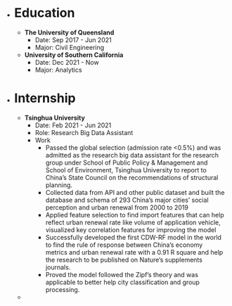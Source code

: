 - # Education
	- **The University of Queensland**
		- Date: Sep 2017 - Jun 2021
		- Major: Civil Engineering
	- **University of Southern California**
		- Date: Dec 2021 - Now
		- Major: Analytics
- # **Internship**
	- **Tsinghua University**
		- Date: Feb 2021 - Jun 2021
		- Role: Research Big Data Assistant
		- Work
			- Passed the global selection (admission rate <0.5%) and was admitted as the research big data assistant for the research group under School of Public Policy & Management and School of Environment, Tsinghua University to report to China’s State Council on the recommendations of structural planning.
			- Collected data from API and other public dataset and built the database and schema of 293 China’s major cities’ social perception and urban renewal from 2000 to 2019
			- Applied feature selection to find import features that can help reflect urban renewal rate like volume of application vehicle, visualized key correlation features for improving the model
			- Successfully developed the first CDW-RF model in the world to find the rule of response between China’s economy metrics and urban renewal rate with a 0.91 R square and help the research to be published on Nature’s supplements journals.
			- Proved the model followed the Zipf’s theory and was applicable to better help city classification and group processing.
	-